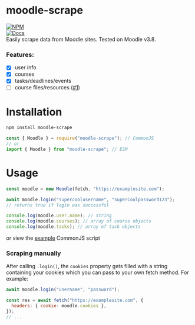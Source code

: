 # moodle-scrape

[![NPM](https://nodei.co/npm/moodle-scrape.png)](https://www.npmjs.com/package/moodle-scrape)<br>
[![Docs](https://img.shields.io/github/actions/workflow/status/99nize/moodle-scrape/static.yml?branch=main&label=docs&logo=github)](https://moodle-scrape.nize.foo)<br>
Easily scrape data from Moodle sites. Tested on Moodle v3.8.

### Features:

- [x] user info
- [x] courses
- [x] tasks/deadlines/events
- [ ] course files/resources ([#1](https://github.com/99nize/moodle-scrape/issues/1))

# Installation

```sh
npm install moodle-scrape
```

```js
const { Moodle } = require("moodle-scrape"); // CommonJS
// or
import { Moodle } from "moodle-scrape"; // ESM
```

# Usage

```js
const moodle = new Moodle(fetch, "https://examplesite.com");

await moodle.login("supercoolusername", "superCoolpassword123");
// returns true if login was successful

console.log(moodle.user.name); // string
console.log(moodle.courses); // array of course objects
console.log(moodle.tasks); // array of task objects
```

or view the [example](example/index.js) CommonJS script

### Scraping manually

After calling `.login()`, the `cookies` property gets filled with a string containing your cookies which you can pass to your own fetch method. For example:

```js
await moodle.login("username", "password");

const res = await fetch("https://examplesite.com", {
  headers: { cookie: moodle.cookies },
});
// ...
```
